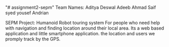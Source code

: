 "# assignment2-sepm" 
Team Names:
Aditya Deswal
Adeeb Ahmad
Saif syed
yousef
Andrian

SEPM Project: Humanoid Robot touring system
For people who need help with navigation and finding location around their local 
area. Its a web based application and little smartphone application.
the location and users we promply track by the GPS.
